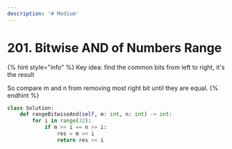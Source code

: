 ```yaml
---
description: '# Medium'
---
```


# 201. Bitwise AND of Numbers Range

{% hint style="info" %}
Key idea: find the common bits from left to right, it's the result

So compare m and n from removing most right bit until they are equal.
{% endhint %}

```python
class Solution:
    def rangeBitwiseAnd(self, m: int, n: int) -> int:
        for i in range(32):
            if m >> i == n >> i:
                res = m >> i
                return res << i
```


